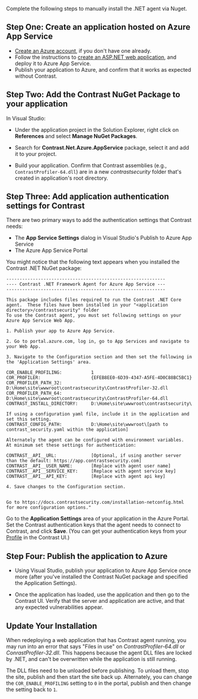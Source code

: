 <!--
title: "Installing Contrast .NET Framework agent via Nuget Azure App Service package"
description: "Guide to installing .NET Framework Agent on Azure App Service using the Nuget package"
tags: "installation configuration .net framework Azure AppService nuget visualstudio"
-->

Complete the following steps to manually install the .NET agent via Nuget.

## Step One: Create an application hosted on Azure App Service

* [Create an Azure account](https://portal.azure.com/), if you don't have one already.
* Follow the instructions to [create an ASP.NET web application](https://docs.microsoft.com/en-us/azure/app-service/app-service-web-get-started-dotnet-framework), and deploy it to Azure App Service.
* Publish your application to Azure, and confirm that it works as expected without Contrast.

## Step Two: Add the Contrast NuGet Package to your application

In Visual Studio:

* Under the application project in the Solution Explorer, right click on **References** and select **Manage NuGet Packages**.

* Search for **Contrast.Net.Azure.AppService** package, select it and add it to your project.

* Build your application. Confirm that Contrast assemblies (e.g., `ContrastProfiler-64.dll`) are in a new *contrastsecurity* folder that's created in application's root directory.

## Step Three: Add application authentication settings for Contrast

There are two primary ways to add the authentication settings that Contrast needs:

* The **App Service Settings** dialog in Visual Studio's Publish to Azure App Service
* The Azure App Service Portal

You might notice that the following text appears when you installed the Contrast .NET NuGet package:

 ```
------------------------------------------------------------
---- Contrast .NET Framework Agent for Azure App Service ---
------------------------------------------------------------

This package includes files required to run the Contrast .NET Core agent.  These files have been installed in your "<application directory>/contrastsecurity" folder
To use the Contrast agent, you must set following settings on your Azure App Service Web App.

1. Publish your app to Azure App Service.

2. Go to portal.azure.com, log in, go to App Services and navigate to your Web App.

3. Navigate to the Configuration section and then set the following in the 'Application Settings' area.

COR_ENABLE_PROFILING:			1
COR_PROFILER:					{EFEB8EE0-6D39-4347-A5FE-4D0C88BC5BC1}
COR_PROFILER_PATH_32:		    D:\Home\site\wwwroot\contrastsecurity\ContrastProfiler-32.dll
COR_PROFILER_PATH_64:			D:\Home\site\wwwroot\contrastsecurity\ContrastProfiler-64.dll
CONTRAST_INSTALL_DIRECTORY:		D:\Home\site\wwwroot\contrastsecurity\

If using a configuration yaml file, include it in the application and set this setting.
CONTRAST_CONFIG_PATH:           D:\Home\site\wwwroot\[path to contrast_security.yaml within the application]

Alternately the agent can be configured with environment variables.  At minimum set these settings for authentication:

CONTRAST__API__URL:             [Optional, if using another server than the default: https://app.contrastsecurity.com]
CONTRAST__API__USER_NAME:       [Replace with agent user name]
CONTRAST__API__SERVICE_KEY:     [Replace with agent service key]
CONTRAST__API__API_KEY:         [Replace with agent api key]

4. Save changes to the Configuration section.


Go to https://docs.contrastsecurity.com/installation-netconfig.html for more configuration options."
```

Go to the **Application Settings** area of your application in the Azure Portal. Set the Contrast authentication keys that the agent needs to connect to Contrast, and click **Save**. (You can get your authentication keys from your [Profile](user-account.html#profile) in the Contrast UI.)

## Step Four: Publish the application to Azure

* Using Visual Studio, publish your application to Azure App Service once more (after you've installed the Contrast NuGet package and specified the Application Settings).

* Once the application has loaded, use the application and then go to the Contrast UI. Verify that the server and application are active, and that any expected vulnerabilities appear.

## Update Your Installation

When redeploying a web application that has Contrast agent running, you may run into an error that says "Files in use" on *ContrastProfiler-64.dll* or *ConrastProfiler-32.dll*. This happens because the agent DLL files are locked by .NET, and can't be overwritten while the application is still running. 

The DLL files need to be unloaded before publishing. To unload them, stop the site, publish and then start the site back up. Alternately, you can change the `COR_ENABLE_PROFILING` setting to `0` in the portal, publish and then change the setting back to `1`.

